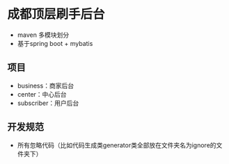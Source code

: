 # 成都顶层刷手后台

* maven 多模块划分
* 基于spring boot + mybatis

## 项目

* business：商家后台
* center：中心后台
* subscriber：用户后台

## 开发规范

* 所有忽略代码（比如代码生成类generator类全部放在文件夹名为ignore的文件夹下）